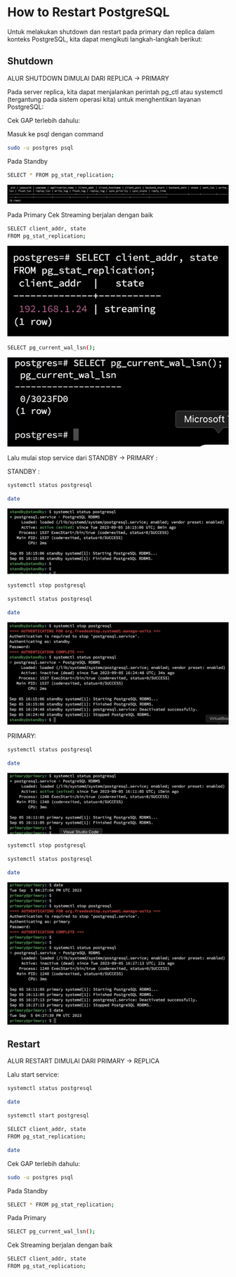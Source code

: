 # How to Restart PostgreSQL

Untuk melakukan shutdown dan restart pada primary dan replica dalam konteks PostgreSQL, kita dapat mengikuti langkah-langkah berikut:

## Shutdown

ALUR SHUTDOWN DIMULAI DARI REPLICA -> PRIMARY

Pada server replica, kita dapat menjalankan perintah pg_ctl atau systemctl (tergantung pada sistem operasi kita) untuk menghentikan layanan PostgreSQL:

Cek GAP terlebih dahulu:

Masuk ke psql dengan command
```bash
sudo -u postgres psql
```

Pada Standby
```bash
SELECT * FROM pg_stat_replication;
```
![](Gambar/2.jpeg)

Pada Primary
Cek Streaming berjalan dengan baik
```bash
SELECT client_addr, state
FROM pg_stat_replication;
```
![](Gambar/3.jpeg)

```bash
SELECT pg_current_wal_lsn();
```
![](Gambar/4.jpeg)

Lalu mulai stop service dari STANDBY -> PRIMARY :

STANDBY :
```bash
systemctl status postgresql
```
```bash
date
```
![](Gambar/5.jpeg)

```bash
systemctl stop postgresql
```
```bash
systemctl status postgresql
```
```bash
date
```
![](Gambar/6.jpeg)

PRIMARY:
```bash
systemctl status postgresql
```
```bash
date
```
![](Gambar/7.jpeg)

```bash
systemctl stop postgresql
```
```bash
systemctl status postgresql
```
```bash
date
```
![](Gambar/8.jpeg)

## Restart

ALUR RESTART DIMULAI DARI PRIMARY -> REPLICA

Lalu start service:

```bash
systemctl status postgresql
```

```bash
date
```

```bash
systemctl start postgresql
```

```bash
SELECT client_addr, state
FROM pg_stat_replication;
```

```bash
date
```

Cek GAP terlebih dahulu:

```bash
sudo -u postgres psql
```

Pada Standby
```bash
SELECT * FROM pg_stat_replication;
```

Pada Primary
```bash
SELECT pg_current_wal_lsn();
```

Cek Streaming berjalan dengan baik
```bash
SELECT client_addr, state
FROM pg_stat_replication;
```